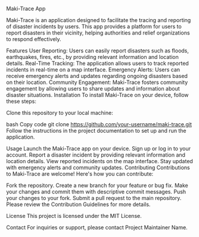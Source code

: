 Maki-Trace App

Maki-Trace is an application designed to facilitate the tracing and reporting of disaster incidents by users. This app provides a platform for users to report disasters in their vicinity, helping authorities and relief organizations to respond effectively.

Features
User Reporting: Users can easily report disasters such as floods, earthquakes, fires, etc., by providing relevant information and location details.
Real-Time Tracking: The application allows users to track reported incidents in real-time on a map interface.
Emergency Alerts: Users can receive emergency alerts and updates regarding ongoing disasters based on their location.
Community Engagement: Maki-Trace fosters community engagement by allowing users to share updates and information about disaster situations.
Installation
To install Maki-Trace on your device, follow these steps:

Clone this repository to your local machine:

bash
Copy code
git clone https://github.com/your-username/maki-trace.git
Follow the instructions in the project documentation to set up and run the application.

Usage
Launch the Maki-Trace app on your device.
Sign up or log in to your account.
Report a disaster incident by providing relevant information and location details.
View reported incidents on the map interface.
Stay updated with emergency alerts and community updates.
Contributing
Contributions to Maki-Trace are welcome! Here's how you can contribute:

Fork the repository.
Create a new branch for your feature or bug fix.
Make your changes and commit them with descriptive commit messages.
Push your changes to your fork.
Submit a pull request to the main repository.
Please review the Contribution Guidelines for more details.

License
This project is licensed under the MIT License.

Contact
For inquiries or support, please contact Project Maintainer Name.
